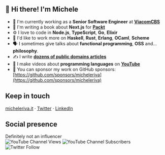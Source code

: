 ## 👋 Hi there! I'm Michele

- 🏢   I'm currently working as a **Senior Software Engineer** at **[ViacomCBS](https://viacbs.com)**
- 📙   I'm writing a book about **Next.js** for **[Packt](https://www.packtpub.com)**
- ⚙️    I love to code in **Node.js**, **TypeScript**, **Go**, **Elixir**
- 🔭   I'd like to work more on **Haskell**, **Rust**, **Erlang**, **OCaml**, **Scheme**
- 🗣   I sometimes give talks about **functional programming**, **OSS** and... **philosophy**.
- ✍️    I write **[dozens of public domains articles](https://www.hackdoor.io/users/micheleriva)**
- 🎥   I make videos about **programming languages** on **[YouTube](https://www.youtube.com/channel/UCgZgEdT-H9bSqhumMiWybXA)**
- 🙏   You can sponsor my work on GitHub sponsors: [https://github.com/sponsors/micheleriva](https://github.com/sponsors/micheleriva)

## Keep in touch
[micheleriva.it](https://www.micheleriva.it) · [Twitter](https://twitter.com/MicheleRivaCode) · [LinkedIn](https://www.linkedin.com/in/micheleriva95)

## Social presence
Definitely not an influencer <br />
![YouTube Channel Views](https://img.shields.io/youtube/channel/views/UCgZgEdT-H9bSqhumMiWybXA?color=green&label=YouTube%20total%20Views&logo=YouTube&style=flat-square)
![YouTube Channel Subscribers](https://img.shields.io/youtube/channel/subscribers/UCgZgEdT-H9bSqhumMiWybXA?color=green&label=YouTube%20Subscribers&logo=YouTube&style=flat-square)
![Twitter Follow](https://img.shields.io/twitter/follow/MicheleRivaCode?color=blue&label=Twitter%20Followers&logo=Twitter&style=flat-square)
